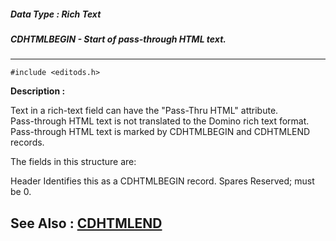##### Data Type : Rich Text
##### CDHTMLBEGIN - Start of pass-through HTML text.
---
```
#include <editods.h>
```
**Description :**

Text in a rich-text field can have the "Pass-Thru HTML" attribute.  
Pass-through HTML text is not translated to the Domino rich text format.  
Pass-through HTML text is marked by CDHTMLBEGIN and CDHTMLEND records.

The fields in this structure are:

Header  Identifies this as a CDHTMLBEGIN record.
Spares  Reserved;  must be 0.


**See Also :**
[CDHTMLEND](/reference/Data/CDHTMLEND)
---

